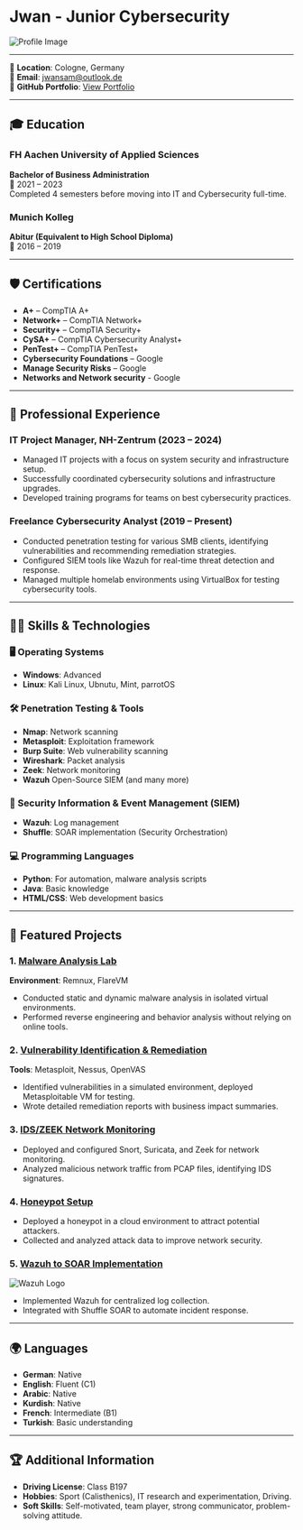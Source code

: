 # Jwan - Junior Cybersecurity

![Profile Image](../assets/profile.png) 

---

📍 **Location**: Cologne, Germany  
📧 **Email**: [jwansam@outlook.de](mailto:jwansam@outlook.de)   
🔗 **GitHub Portfolio**: [View Portfolio](jwannn.github.io/portfolio)  

---

## 🎓 Education
### FH Aachen University of Applied Sciences
**Bachelor of Business Administration**  
📅 2021 – 2023  
Completed 4 semesters before moving into IT and Cybersecurity full-time.

### Munich Kolleg
**Abitur (Equivalent to High School Diploma)**  
📅 2016 – 2019  

---

## 🛡️ Certifications
  
- **A+** – CompTIA A+  
- **Network+** – CompTIA Network+  
- **Security+** – CompTIA Security+  
- **CySA+** – CompTIA Cybersecurity Analyst+  
- **PenTest+** – CompTIA PenTest+ 
- **Cybersecurity Foundations** – Google  
- **Manage Security Risks** – Google
- **Networks and Network security** - Google

---

## 💼 Professional Experience

### IT Project Manager, NH-Zentrum (2023 – 2024)
- Managed IT projects with a focus on system security and infrastructure setup.
- Successfully coordinated cybersecurity solutions and infrastructure upgrades.
- Developed training programs for teams on best cybersecurity practices.

### Freelance Cybersecurity Analyst (2019 – Present)
- Conducted penetration testing for various SMB clients, identifying vulnerabilities and recommending remediation strategies.
- Configured SIEM tools like Wazuh for real-time threat detection and response.
- Managed multiple homelab environments using VirtualBox for testing cybersecurity tools.

---

## 🧑‍💻 Skills & Technologies

### 🖥️ Operating Systems
- **Windows**: Advanced
- **Linux**: Kali Linux, Ubnutu, Mint, parrotOS
  
### 🛠️ Penetration Testing & Tools
- **Nmap**: Network scanning
- **Metasploit**: Exploitation framework
- **Burp Suite**: Web vulnerability scanning
- **Wireshark**: Packet analysis
- **Zeek**: Network monitoring
- **Wazuh** Open-Source SIEM
(and many more)  

### 🔐 Security Information & Event Management (SIEM)
- **Wazuh**: Log management
- **Shuffle**: SOAR implementation (Security Orchestration)

### 💻 Programming Languages
- **Python**: For automation, malware analysis scripts
- **Java**: Basic knowledge
- **HTML/CSS**: Web development basics

---

## 🚀 Featured Projects

### 1. [Malware Analysis Lab](../projects/malware-analysis-lab.md)   
**Environment**: Remnux, FlareVM  
- Conducted static and dynamic malware analysis in isolated virtual environments.  
- Performed reverse engineering and behavior analysis without relying on online tools.

### 2. [Vulnerability Identification & Remediation](../projects/vulnerability-identification.md)   
**Tools**: Metasploit, Nessus, OpenVAS  
- Identified vulnerabilities in a simulated environment, deployed Metasploitable VM for testing.
- Wrote detailed remediation reports with business impact summaries.

### 3. [IDS/ZEEK Network Monitoring](../projects/ids-zeek-monitoring.md)    
- Deployed and configured Snort, Suricata, and Zeek for network monitoring.
- Analyzed malicious network traffic from PCAP files, identifying IDS signatures.

### 4. [Honeypot Setup](../projects/honeypot.md)  
- Deployed a honeypot in a cloud environment to attract potential attackers.
- Collected and analyzed attack data to improve network security.

### 5. [Wazuh to SOAR Implementation](../projects/wazuh-soar-implementation.md)  
![Wazuh Logo](../assets/wazuh-logo.png)  
- Implemented Wazuh for centralized log collection.
- Integrated with Shuffle SOAR to automate incident response.

---

## 🌍 Languages
- **German**: Native  
- **English**: Fluent (C1)  
- **Arabic**: Native  
- **Kurdish**: Native  
- **French**: Intermediate (B1)  
- **Turkish**: Basic understanding

---

## 🏆 Additional Information

- **Driving License**: Class B197
- **Hobbies**: Sport (Calisthenics), IT research and experimentation, Driving.
- **Soft Skills**: Self-motivated, team player, strong communicator, problem-solving attitude.
